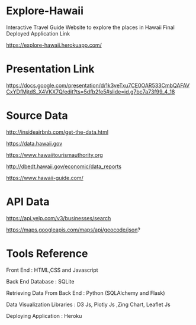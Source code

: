 # Explore-Hawaii
Interactive Travel Guide Website to explore the places in Hawaii
Final Deployed Application Link

https://explore-hawaii.herokuapp.com/


# Presentation Link

https://docs.google.com/presentation/d/1k3veTxu7CE0OAR533CmbQAFAVCxYDfMjtdS_X4VKX7Q/edit?ts=5dfb2fe5#slide=id.g7bc7a73f99_4_18

# Source Data

http://insideairbnb.com/get-the-data.html


https://data.hawaii.gov


https://www.hawaiitourismauthority.org


http://dbedt.hawaii.gov/economic/data_reports


https://www.hawaii-guide.com/

# API Data

https://api.yelp.com/v3/businesses/search


https://maps.googleapis.com/maps/api/geocode/json?


# Tools Reference

Front End : HTML,CSS and Javascript


Back End Database : SQLite


Retrieving Data From Back End : Python (SQLAlchemy and Flask)


Data Visualization Libraries : D3 Js, Plotly Js ,Zing Chart, Leaflet Js


Deploying Application : Heroku

